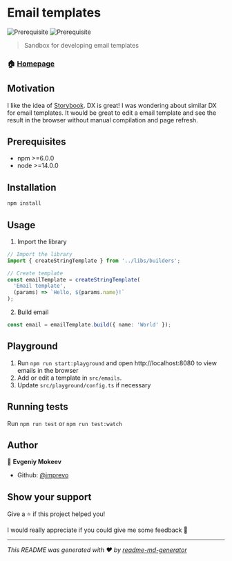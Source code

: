 # Email templates

![Prerequisite](https://img.shields.io/badge/npm-%3E%3D6.0.0-blue.svg)
![Prerequisite](https://img.shields.io/badge/node-%3E%3D14.0.0-blue.svg)

> Sandbox for developing email templates

### 🏠 [Homepage](https://github.com/imprevo/email-templates)

## Motivation

I like the idea of [Storybook](https://github.com/storybookjs/storybook).
DX is great!
I was wondering about similar DX for email templates.
It would be great to edit a email template and see the result in the browser without manual compilation and page refresh.

## Prerequisites

- npm >=6.0.0
- node >=14.0.0

## Installation

```sh
npm install
```

## Usage

1. Import the library

```ts
// Import the library
import { createStringTemplate } from '../libs/builders';

// Create template
const emailTemplate = createStringTemplate(
  'Email template',
  (params) => `Hello, ${params.name}!`
);
```

2. Build email

```ts
const email = emailTemplate.build({ name: 'World' });
```

## Playground

1. Run `npm run start:playground` and open http://localhost:8080 to view emails in the browser
2. Add or edit a template in `src/emails`.
3. Update `src/playground/config.ts` if necessary

## Running tests

Run `npm run test` or `npm run test:watch`

## Author

👤 **Evgeniy Mokeev**

- Github: [@imprevo](https://github.com/imprevo)

## Show your support

Give a ⭐️ if this project helped you!

I would really appreciate if you could give me some feedback 🙏

---

_This README was generated with ❤️ by [readme-md-generator](https://github.com/kefranabg/readme-md-generator)_
